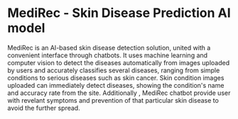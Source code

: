 # MediRec - Skin Disease Prediction AI model
MediRec is an AI-based skin disease detection solution, united with a convenient interface through chatbots. 
It uses machine learning and computer vision to detect the diseases automatically from images uploaded by users and accurately classifies several diseases, ranging from simple conditions to serious diseases such as skin cancer. Skin condition images uploaded can immediately detect diseases, showing the condition's name and accuracy rate from the site. Additionally , MediRec chatbot provide user with revelant symptoms and prevention of that particular skin disease to avoid the further spread.
